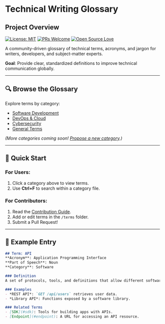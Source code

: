 # Technical Writing Glossary

## Project Overview



[![License: MIT](https://img.shields.io/badge/License-MIT-yellow.svg)](LICENSE) [![PRs Welcome](https://img.shields.io/badge/PRs-Welcome!-8A2BE2)](CONTRIBUTING.md) [![Open Source Love](https://img.shields.io/badge/Open%20Source-%E2%9D%A4-red)](https://github.com/{USERNAME}/{REPO})

A community-driven glossary of technical terms, acronyms, and jargon for writers, developers, and subject-matter experts.  

**Goal**: Provide clear, standardized definitions to improve technical communication globally.

---

## 🔍 Browse the Glossary

Explore terms by category:  
- [Software Development](./terms/software.md)  
- [DevOps & Cloud](./terms/devops.md)  
- [Cybersecurity](./terms/cybersecurity.md)  
- [General Terms](./terms/general.md)  

*(More categories coming soon! [Propose a new category](https://github.com/your-repo/issues).)*

---

## 🚀 Quick Start

### For **Users**:  
1. Click a category above to view terms.  
2. Use **Ctrl+F** to search within a category file.  

### For **Contributors**:  
1. Read the [Contribution Guide](CONTRIBUTING.md).  
2. Add or edit terms in the `/terms` folder.  
3. Submit a Pull Request!  

---

## 📝 Example Entry

```markdown
## Term: API  
**Acronym**: Application Programming Interface  
**Part of Speech**: Noun  
**Category**: Software  

### Definition  
A set of protocols, tools, and definitions that allow different software applications to communicate.  

### Examples  
- *REST API*: `GET /api/users` retrieves user data.  
- *Library API*: Functions exposed by a software library.  

### Related Terms  
- [SDK](#sdk): Tools for building apps with APIs.  
- [Endpoint](#endpoint): A URL for accessing an API resource.  